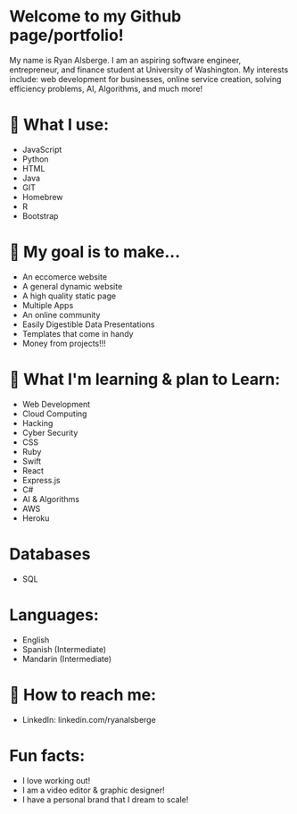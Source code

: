 # Welcome to my Github page/portfolio!

My name is Ryan Alsberge. I am an aspiring software engineer, entrepreneur, and finance student at University of Washington. My interests include: web development for businesses, online service creation, solving efficiency problems, AI, Algorithms, and much more!

# 🚀 What I use:
* JavaScript
* Python
* HTML
* Java
* GIT
* Homebrew
* R
* Bootstrap
  
# 🎯 My goal is to make...
*  An eccomerce website
*  A general dynamic website
*  A high quality static page
*  Multiple Apps
*  An online community
*  Easily Digestible Data Presentations
*  Templates that come in handy
*  Money from projects!!!

# 🌱 What I'm learning & plan to Learn:
* Web Development
* Cloud Computing
* Hacking
* Cyber Security
* CSS
* Ruby
* Swift
* React
* Express.js
* C#
* AI & Algorithms
* AWS
* Heroku

# Databases
* SQL

# Languages:
* English
* Spanish (Intermediate)
* Mandarin (Intermediate)

# 💬 How to reach me:
* LinkedIn: linkedin.com/ryanalsberge

# Fun facts:
* I love working out!
* I am a video editor & graphic designer!
* I have a personal brand that I dream to scale!
